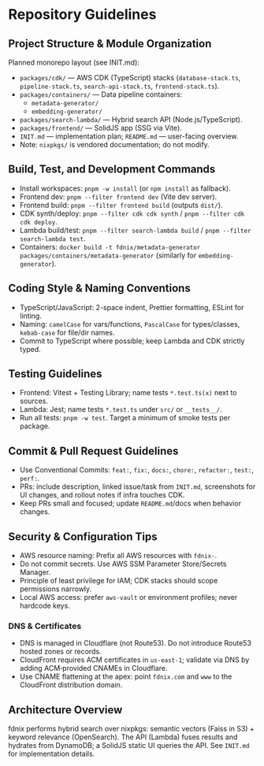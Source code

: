 # Repository Guidelines

## Project Structure & Module Organization

Planned monorepo layout (see INIT.md):

- `packages/cdk/` — AWS CDK (TypeScript) stacks (`database-stack.ts`, `pipeline-stack.ts`, `search-api-stack.ts`, `frontend-stack.ts`).
- `packages/containers/` — Data pipeline containers:
  - `metadata-generator/`
  - `embedding-generator/`
- `packages/search-lambda/` — Hybrid search API (Node.js/TypeScript).
- `packages/frontend/` — SolidJS app (SSG via Vite).
- `INIT.md` — implementation plan; `README.md` — user-facing overview.
- Note: `nixpkgs/` is vendored documentation; do not modify.

## Build, Test, and Development Commands

- Install workspaces: `pnpm -w install` (or `npm install` as fallback).
- Frontend dev: `pnpm --filter frontend dev` (Vite dev server).
- Frontend build: `pnpm --filter frontend build` (outputs `dist/`).
- CDK synth/deploy: `pnpm --filter cdk cdk synth` / `pnpm --filter cdk cdk deploy`.
- Lambda build/test: `pnpm --filter search-lambda build` / `pnpm --filter search-lambda test`.
- Containers: `docker build -t fdnix/metadata-generator packages/containers/metadata-generator` (similarly for `embedding-generator`).

## Coding Style & Naming Conventions

- TypeScript/JavaScript: 2-space indent, Prettier formatting, ESLint for linting.
- Naming: `camelCase` for vars/functions, `PascalCase` for types/classes, `kebab-case` for file/dir names.
- Commit to TypeScript where possible; keep Lambda and CDK strictly typed.

## Testing Guidelines

- Frontend: Vitest + Testing Library; name tests `*.test.ts(x)` next to sources.
- Lambda: Jest; name tests `*.test.ts` under `src/` or `__tests__/`.
- Run all tests: `pnpm -w test`. Target a minimum of smoke tests per package.

## Commit & Pull Request Guidelines

- Use Conventional Commits: `feat:`, `fix:`, `docs:`, `chore:`, `refactor:`, `test:`, `perf:`.
- PRs: include description, linked issue/task from `INIT.md`, screenshots for UI changes, and rollout notes if infra touches CDK.
- Keep PRs small and focused; update `README.md`/docs when behavior changes.

## Security & Configuration Tips

- AWS resource naming: Prefix all AWS resources with `fdnix-`.
- Do not commit secrets. Use AWS SSM Parameter Store/Secrets Manager.
- Principle of least privilege for IAM; CDK stacks should scope permissions narrowly.
- Local AWS access: prefer `aws-vault` or environment profiles; never hardcode keys.

### DNS & Certificates

- DNS is managed in Cloudflare (not Route53). Do not introduce Route53 hosted zones or records.
- CloudFront requires ACM certificates in `us-east-1`; validate via DNS by adding ACM‑provided CNAMEs in Cloudflare.
- Use CNAME flattening at the apex: point `fdnix.com` and `www` to the CloudFront distribution domain.

## Architecture Overview

fdnix performs hybrid search over nixpkgs: semantic vectors (Faiss in S3) + keyword relevance (OpenSearch). The API (Lambda) fuses results and hydrates from DynamoDB; a SolidJS static UI queries the API. See `INIT.md` for implementation details.
